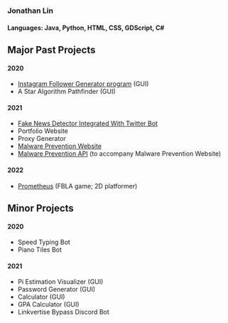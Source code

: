 ### Jonathan Lin
#### Languages: Java, Python, HTML, CSS, GDScript, C#
### 

## Major Past Projects
#### 2020
- [Instagram Follower Generator program](https://github.com/jonathanlin0/Instagram-Bot) (GUI)
- A Star Algorithm Pathfinder (GUI)

#### 2021
- [Fake News Detector Integrated With Twitter Bot](https://github.com/jonathanlin0/Fake-News)
- Portfolio Website
- Proxy Generator
- [Malware Prevention Website](https://github.com/jonathanlin0/Bypasser-Website)
- [Malware Prevention API](https://github.com/jonathanlin0/Bypass-Website-API) (to accompany Malware Prevention Website)

#### 2022
- [Prometheus](https://github.com/jonathanlin0/prometheus) (FBLA game; 2D platformer)

## Minor Projects
#### 2020
- Speed Typing Bot
- Piano Tiles Bot
#### 2021
- Pi Estimation Visualizer (GUI)
- Password Generator (GUI)
- Calculator (GUI)
- GPA Calculator (GUI)
- Linkvertise Bypass Discord Bot

